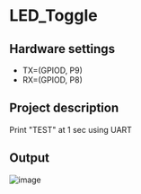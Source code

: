 # LED_Toggle

## Hardware settings
* TX=(GPIOD, P9)
* RX=(GPIOD, P8)

## Project description
Print "TEST" at 1 sec using UART

## Output
![image](https://github.com/glskmc724/kmc724/assets/90677740/77544fe2-a415-4b60-90a7-38bf579d8b9d)
